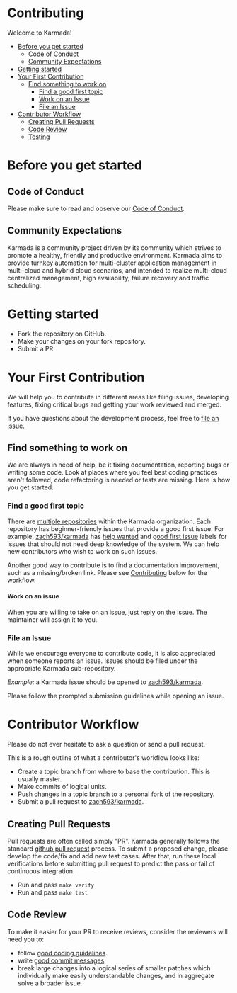 # Contributing

Welcome to Karmada!

-   [Before you get started](#before-you-get-started)
    -   [Code of Conduct](#code-of-conduct)
    -   [Community Expectations](#community-expectations)
-   [Getting started](#getting-started)
-   [Your First Contribution](#your-first-contribution)
    -   [Find something to work on](#find-something-to-work-on)
        -   [Find a good first topic](#find-a-good-first-topic)
        -   [Work on an Issue](#work-on-an-issue)
        -   [File an Issue](#file-an-issue)
-   [Contributor Workflow](#contributor-workflow)
    -   [Creating Pull Requests](#creating-pull-requests)
    -   [Code Review](#code-review)
    -   [Testing](#testing)

# Before you get started

## Code of Conduct

Please make sure to read and observe our [Code of Conduct](/CODE_OF_CONDUCT.md).

## Community Expectations

Karmada is a community project driven by its community which strives to promote a healthy, friendly and productive environment.
Karmada aims to provide turnkey automation for multi-cluster application management in multi-cloud and hybrid cloud scenarios,
and intended to realize multi-cloud centralized management, high availability, failure recovery and traffic scheduling.

# Getting started

- Fork the repository on GitHub.
- Make your changes on your fork repository.
- Submit a PR.


# Your First Contribution

We will help you to contribute in different areas like filing issues, developing features, fixing critical bugs and
getting your work reviewed and merged.

If you have questions about the development process,
feel free to [file an issue](https://github.com/zach593/karmada/issues/new/choose).

## Find something to work on

We are always in need of help, be it fixing documentation, reporting bugs or writing some code.
Look at places where you feel best coding practices aren't followed, code refactoring is needed or tests are missing.
Here is how you get started.

### Find a good first topic

There are [multiple repositories](https://github.com/karmada-io/) within the Karmada organization.
Each repository has beginner-friendly issues that provide a good first issue.
For example, [zach593/karmada](https://github.com/zach593/karmada) has
[help wanted](https://github.com/zach593/karmada/issues?q=is%3Aopen+is%3Aissue+label%3A%22help+wanted%22) and
[good first issue](https://github.com/zach593/karmada/issues?q=is%3Aopen+is%3Aissue+label%3A%22good+first+issue%22)
labels for issues that should not need deep knowledge of the system.
We can help new contributors who wish to work on such issues.

Another good way to contribute is to find a documentation improvement, such as a missing/broken link.
Please see [Contributing](#contributing) below for the workflow.

#### Work on an issue

When you are willing to take on an issue, just reply on the issue. The maintainer will assign it to you.

### File an Issue

While we encourage everyone to contribute code, it is also appreciated when someone reports an issue.
Issues should be filed under the appropriate Karmada sub-repository.

*Example:* a Karmada issue should be opened to [zach593/karmada](https://github.com/zach593/karmada/issues).

Please follow the prompted submission guidelines while opening an issue.

# Contributor Workflow

Please do not ever hesitate to ask a question or send a pull request.

This is a rough outline of what a contributor's workflow looks like:

- Create a topic branch from where to base the contribution. This is usually master.
- Make commits of logical units.
- Push changes in a topic branch to a personal fork of the repository.
- Submit a pull request to [zach593/karmada](https://github.com/zach593/karmada).

## Creating Pull Requests

Pull requests are often called simply "PR".
Karmada generally follows the standard [github pull request](https://help.github.com/articles/about-pull-requests/) process.
To submit a proposed change, please develop the code/fix and add new test cases.
After that, run these local verifications before submitting pull request to predict the pass or
fail of continuous integration.

* Run and pass `make verify`
* Run and pass `make test`

## Code Review

To make it easier for your PR to receive reviews, consider the reviewers will need you to:

* follow [good coding guidelines](https://github.com/golang/go/wiki/CodeReviewComments).
* write [good commit messages](https://chris.beams.io/posts/git-commit/).
* break large changes into a logical series of smaller patches which individually make easily understandable changes, and in aggregate solve a broader issue.

